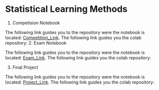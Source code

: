 # Statistical Learning Methods

1. Competision Notebook

The following link guides you to the repository were the notebook is located: [Competition_Link](https://erickunix.github.io/slm/).
The following link guides you the colab repository:
2. Exam Notebook

The following link guides you to the repository were the notebook is located: [Exam_Link](https://erickunix.github.io/slm/).
The following link guides you the colab repository:

3. Final Project 

The following link guides you to the repository were the notebook is located: [Project_Link](https://erickunix.github.io/slm/).
The following link guides you the colab repository:
